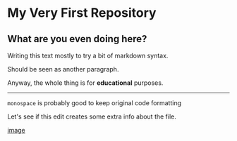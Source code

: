 My Very First Repository
========================
## What are you even doing here?

Writing this text mostly to try a bit of markdown syntax.

Should be seen as another paragraph.

Anyway, the whole thing is for **educational** purposes.

---

`monospace` is probably good to keep original code formatting


Let's see if this edit creates some extra info about the file.

[image](images/cake1.png)
